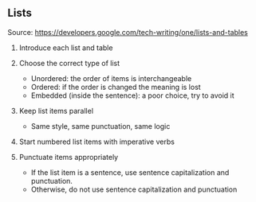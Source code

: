 ## Lists

Source: https://developers.google.com/tech-writing/one/lists-and-tables

1. Introduce each list and table
2. Choose the correct type of list

	- Unordered: the order of items is interchangeable
	- Ordered: if the order is changed the meaning is lost
	- Embedded (inside the sentence): a poor choice, try to avoid it

2. Keep list items parallel

	- Same style, same punctuation, same logic

3. Start numbered list items with imperative verbs
4. Punctuate items appropriately

	- If the list item is a sentence, use sentence capitalization and punctuation. 
	- Otherwise, do not use sentence capitalization and punctuation
 